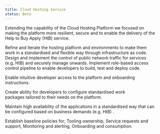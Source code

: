 ```yaml
---
title: Cloud Hosting Service
status: Beta
---
```


Extending the capability of the Cloud Hosting Platform we focused on making the platform more resilient, secure and to enable the delivery of the Help to Buy Apply (HtB) service.

Refine and iterate the hosting platform and environments to make them work in a standardised and flexible way through infrastructure as code.
Design and implement the control of public network traffic for services (e.g. HtB) and securely manage onwards.
Implement role-based access control pipeline to enable developers to build, test and deploy code. 

Enable intuitive developer access to the platform and onboarding instructions.

Create ability for developers to configure standardised work packages tailored to their needs on the platform.

Maintain high availability of the applications in a standardised way that can be configured based on business demands (e.g. HtB) .

Establish baseline policies for; Tooling ownership, Service requests and support, Monitoring and alerting, Onboarding and consumption.
